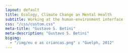 ```yaml
---
layout: default
title: Ecology, Climate Change an Mental Health
subtitle: Working at the human-environment interface
css: "/css/custom.css"
meta-title: "Gustavo S. Betini"
meta-description: "Gustavo S. Betini"
bigimg:
  - "/img/eu e as criancas.png" : "Guelph, 2012"
---
```


